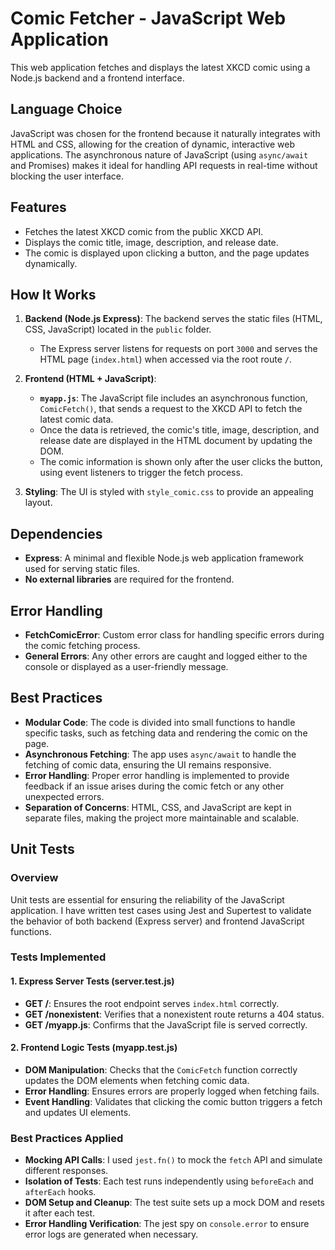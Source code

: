 # Comic Fetcher - JavaScript Web Application

This web application fetches and displays the latest XKCD comic using a Node.js backend and a frontend interface.

## Language Choice

JavaScript was chosen for the frontend because it naturally integrates with HTML and CSS, allowing for the creation of dynamic, interactive web applications. The asynchronous nature of JavaScript (using `async/await` and Promises) makes it ideal for handling API requests in real-time without blocking the user interface.

## Features

- Fetches the latest XKCD comic from the public XKCD API.
- Displays the comic title, image, description, and release date.
- The comic is displayed upon clicking a button, and the page updates dynamically.

## How It Works

1. **Backend (Node.js Express)**: The backend serves the static files (HTML, CSS, JavaScript) located in the `public` folder.
   - The Express server listens for requests on port `3000` and serves the HTML page (`index.html`) when accessed via the root route `/`.

2. **Frontend (HTML + JavaScript)**:
   - **`myapp.js`**: The JavaScript file includes an asynchronous function, `ComicFetch()`, that sends a request to the XKCD API to fetch the latest comic data.
   - Once the data is retrieved, the comic's title, image, description, and release date are displayed in the HTML document by updating the DOM.
   - The comic information is shown only after the user clicks the button, using event listeners to trigger the fetch process.

3. **Styling**: The UI is styled with `style_comic.css` to provide an appealing layout.

## Dependencies

- **Express**: A minimal and flexible Node.js web application framework used for serving static files.
- **No external libraries** are required for the frontend.

## Error Handling

- **FetchComicError**: Custom error class for handling specific errors during the comic fetching process.
- **General Errors**: Any other errors are caught and logged either to the console or displayed as a user-friendly message.

## Best Practices

- **Modular Code**: The code is divided into small functions to handle specific tasks, such as fetching data and rendering the comic on the page.
- **Asynchronous Fetching**: The app uses `async/await` to handle the fetching of comic data, ensuring the UI remains responsive.
- **Error Handling**: Proper error handling is implemented to provide feedback if an issue arises during the comic fetch or any other unexpected errors.
- **Separation of Concerns**: HTML, CSS, and JavaScript are kept in separate files, making the project more maintainable and scalable.

## Unit Tests

### Overview

Unit tests are essential for ensuring the reliability of the JavaScript application. I have written test cases using Jest and Supertest to validate the behavior of both backend (Express server) and frontend JavaScript functions.

### Tests Implemented

#### 1. **Express Server Tests** (server.test.js)

- **GET /**: Ensures the root endpoint serves `index.html` correctly.
- **GET /nonexistent**: Verifies that a nonexistent route returns a 404 status.
- **GET /myapp.js**: Confirms that the JavaScript file is served correctly.

#### 2. **Frontend Logic Tests** (myapp.test.js)

- **DOM Manipulation**: Checks that the `ComicFetch` function correctly updates the DOM elements when fetching comic data.
- **Error Handling**: Ensures errors are properly logged when fetching fails.
- **Event Handling**: Validates that clicking the comic button triggers a fetch and updates UI elements.

### Best Practices Applied

- **Mocking API Calls**: I used `jest.fn()` to mock the `fetch` API and simulate different responses.
- **Isolation of Tests**: Each test runs independently using `beforeEach` and `afterEach` hooks.
- **DOM Setup and Cleanup**: The test suite sets up a mock DOM and resets it after each test.
- **Error Handling Verification**: The jest spy on `console.error` to ensure error logs are generated when necessary.
